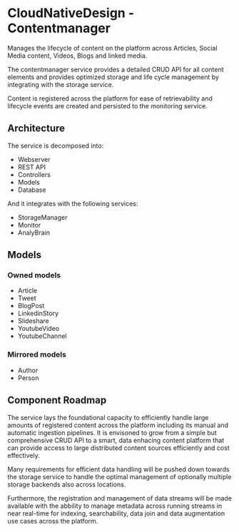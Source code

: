 # CloudNativeDesign - Contentmanager
Manages the lifecycle of content on the platform across Articles, Social Media content, Videos, Blogs and linked media. 

The contentmanager service provides a detailed CRUD API for all content elements and provides optimized storage and life cycle management by integrating with the storage service. 

Content is registered across the platform for ease of retrievability and lifecycle events are created and persisted to the monitoring service. 

## Architecture
The service is decomposed into:
* Webserver
* REST API
* Controllers
* Models
* Database

And it integrates with the following services:
* StorageManager
* Monitor
* AnalyBrain

## Models
### Owned models
* Article
* Tweet
* BlogPost
* LinkedinStory
* Slideshare
* YoutubeVideo
* YoutubeChannel

### Mirrored models
* Author
* Person

## Component Roadmap
The service lays the foundational capacity to efficiently handle large amounts of registered content across the platform including its manual and automatic ingestion pipelines. It is envisoned to grow from a simple but comprehensive CRUD API to a smart, data enhacing content platform that can provide access to large distributed content sources efficiently and cost effectively. 

Many requirements for efficient data handling will be pushed down towards the storage service to handle the optimal management of optionally multiple storage backends also across locations. 

Furthermore, the registration and management of data streams will be made available with the abbility to manage metadata across running streams in near real-time for indexing, searchability, data join and data augmentation use cases across the platform. 
